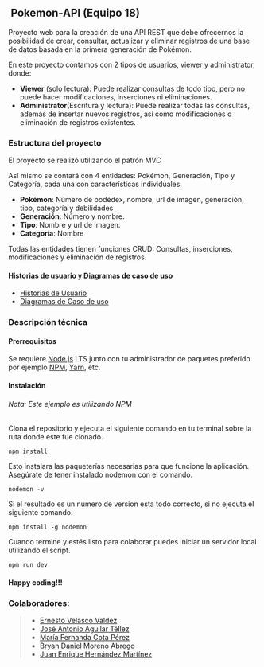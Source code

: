 ## ﻿ Pokemon-API (Equipo 18)

Proyecto web para la creación de una API REST  que debe ofrecernos la posibilidad de crear, consultar, actualizar y eliminar registros de una base de datos basada en la primera generación de Pokémon.

En este proyecto contamos con 2 tipos de usuarios, viewer y administrator, donde:

 - **Viewer** (solo lectura): Puede realizar consultas de todo tipo, pero no puede hacer modificaciones, inserciones ni eliminaciones.
 - **Administrator**(Escritura y lectura): Puede realizar todas las consultas, además de insertar nuevos registros, así como modificaciones o eliminación de registros existentes.

### Estructura del proyecto

El proyecto se realizó utilizando el patrón MVC

Así mismo se contará con 4 entidades: Pokémon, Generación, Tipo y Categoría, cada una con características individuales.

 - **Pokémon**: Número de podédex, nombre, url de imagen, generación, tipo, categoría y debilidades
 - **Generación**: Número y nombre.
 - **Tipo**: Nombre y url de imagen.
 - **Categoría**: Nombre

Todas las entidades tienen funciones CRUD: Consultas, inserciones, modificaciones y eliminación de registros.
#### Historias de usuario y Diagramas de caso de uso
- [Historias de Usuario](https://github.com/AbregoDev/pokemon-API/blob/main/Historias%20de%20usuario.md)
- [Diagramas de Caso de uso](https://miro.com/app/board/o9J_lzbh7-k=/)
 
### Descripción técnica 
#### Prerrequisitos

Se requiere [Node.js](https://nodejs.org/) LTS junto con tu administrador de paquetes preferido por ejemplo [NPM](https://npmjs.org/), [Yarn](https://yarnpkg.com/), etc.
#### Instalación
###### Nota: Este ejemplo es utilizando NPM
Clona el repositorio y ejecuta el siguiente comando en tu terminal sobre la ruta donde este fue clonado.

    npm install
Esto instalara las paqueterías necesarias para que funcione la aplicación.
Asegúrate de tener instalado nodemon con el comando.

    nodemon -v
 Si el resultado es un numero de version esta todo correcto, si no ejecuta el siguiente comando.
 

    npm install -g nodemon
Cuando termine y estés listo para colaborar puedes iniciar un servidor local utilizando el script.

    npm run dev
#### Happy coding!!!
### Colaboradores:
> - [Ernesto Velasco Valdez](https://github.com/Ernestve)
> - [José Antonio Aguilar Téllez](https://github.com/pepetellez)
> - [María Fernanda Cota Pérez](https://github.com/mafer13cp)
> - [Bryan Daniel Moreno Abrego](https://github.com/AbregoDev)
> - [Juan Enrique Hernández Martínez](https://github.com/EnriqueHM)





